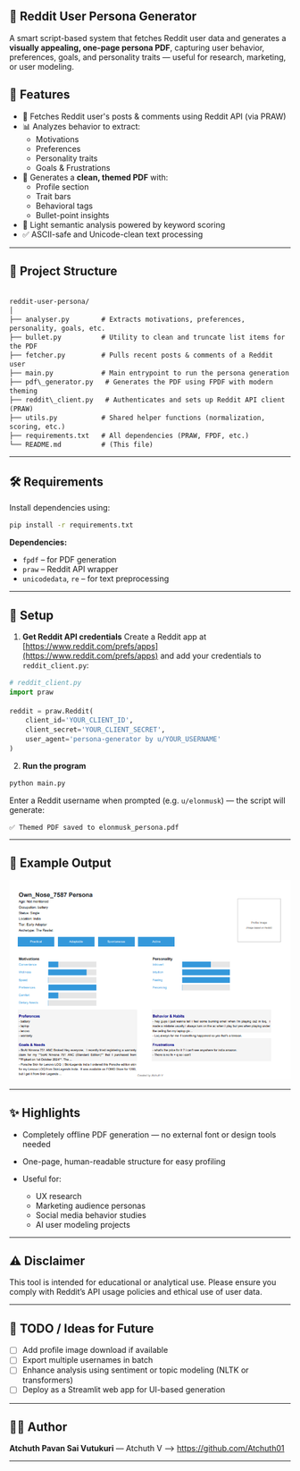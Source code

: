 
## 🧠 Reddit User Persona Generator

A smart script-based system that fetches Reddit user data and generates a **visually appealing, one-page persona PDF**, capturing user behavior, preferences, goals, and personality traits — useful for research, marketing, or user modeling.

## 🚀 Features

- 🔎 Fetches Reddit user's posts & comments using Reddit API (via PRAW)
- 📊 Analyzes behavior to extract:
  - Motivations
  - Preferences
  - Personality traits
  - Goals & Frustrations
- 🧾 Generates a **clean, themed PDF** with:
  - Profile section
  - Trait bars
  - Behavioral tags
  - Bullet-point insights
- 🧠 Light semantic analysis powered by keyword scoring
- ✅ ASCII-safe and Unicode-clean text processing

---

## 📁 Project Structure

```

reddit-user-persona/
│
├── analyser.py        # Extracts motivations, preferences, personality, goals, etc.
├── bullet.py          # Utility to clean and truncate list items for the PDF
├── fetcher.py         # Pulls recent posts & comments of a Reddit user
├── main.py            # Main entrypoint to run the persona generation
├── pdf\_generator.py   # Generates the PDF using FPDF with modern theming
├── reddit\_client.py   # Authenticates and sets up Reddit API client (PRAW)
├── utils.py           # Shared helper functions (normalization, scoring, etc.)
├── requirements.txt   # All dependencies (PRAW, FPDF, etc.)
└── README.md          # (This file)

````

---

## 🛠️ Requirements

Install dependencies using:

```bash
pip install -r requirements.txt
````

**Dependencies:**

* `fpdf` – for PDF generation
* `praw` – Reddit API wrapper
* `unicodedata`, `re` – for text preprocessing

---

## 🔧 Setup

1. **Get Reddit API credentials**
   Create a Reddit app at [https://www.reddit.com/prefs/apps](https://www.reddit.com/prefs/apps) and add your credentials to `reddit_client.py`:

```python
# reddit_client.py
import praw

reddit = praw.Reddit(
    client_id='YOUR_CLIENT_ID',
    client_secret='YOUR_CLIENT_SECRET',
    user_agent='persona-generator by u/YOUR_USERNAME'
)
```

2. **Run the program**

```bash
python main.py
```

Enter a Reddit username when prompted (e.g. `u/elonmusk`) — the script will generate:

```
✅ Themed PDF saved to elonmusk_persona.pdf
```

---

## 📄 Example Output

![Persona PDF Screenshot](user_persona.png)



---

## ✨ Highlights

* Completely offline PDF generation — no external font or design tools needed
* One-page, human-readable structure for easy profiling
* Useful for:

  * UX research
  * Marketing audience personas
  * Social media behavior studies
  * AI user modeling projects

---

## ⚠️ Disclaimer

This tool is intended for educational or analytical use. Please ensure you comply with Reddit’s API usage policies and ethical use of user data.

---

## 📌 TODO / Ideas for Future

* [ ] Add profile image download if available
* [ ] Export multiple usernames in batch
* [ ] Enhance analysis using sentiment or topic modeling (NLTK or transformers)
* [ ] Deploy as a Streamlit web app for UI-based generation

---

## 🧑‍💻 Author

**Atchuth Pavan Sai Vutukuri** — Atchuth V --> https://github.com/Atchuth01



---



